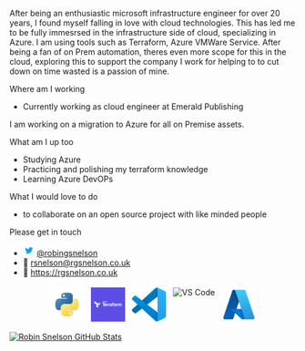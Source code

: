 After being an enthusiastic microsoft infrastructure engineer for over 20 years, I found myself falling in love with cloud technologies. This has led me to be fully immesrsed in the infrastructure side of cloud, specializing in Azure. I am using tools such as Terraform, Azure VMWare Service. After being a fan of on Prem automation, theres even more scope for this in the cloud, exploring this to support the company I work for helping to to cut down on time wasted is a passion of mine.

Where am I working

- Currently working as cloud engineer at Emerald Publishing

I am working on a migration to Azure for all on Premise assets.

What am I up too

- Studying Azure
- Practicing and polishing my terraform knowledge
- Learning Azure DevOPs

What I would love to do

- to collaborate on an open source project with like minded people

Please get in touch

- <img src="https://raw.githubusercontent.com/github/explore/80688e429a7d4ef2fca1e82350fe8e3517d3494d/topics/twitter/twitter.png" height="20"> [@robingsnelson](https://twitter.com/RobinGSnelson)
- :email: rsnelson@rgsnelson.co.uk
- :page_with_curl: https://rgsnelson.co.uk

<p align="center">
<img src="https://raw.githubusercontent.com/github/explore/80688e429a7d4ef2fca1e82350fe8e3517d3494d/topics/python/python.png" alt="Python" height="60" style="vertical-align:top; margin:4px">
<img src="https://raw.githubusercontent.com/github/explore/80688e429a7d4ef2fca1e82350fe8e3517d3494d/topics/terraform/terraform.png" alt="Terraform" height="60" style="vertical-align:top; margin:4px">
<img src="https://raw.githubusercontent.com/github/explore/80688e429a7d4ef2fca1e82350fe8e3517d3494d/topics/visual-studio-code/visual-studio-code.png" alt="VS Code" height="60" style="vertical-align:top; margin:4px">
<img src="https://raw.githubusercontent.com/PowerShell/PowerShell/master/assets/ps_black_64.svg?sanitize=true" alt="VS Code" height="60" style="vertical-align:top; margin:4px">
<img src="https://raw.githubusercontent.com/github/explore/80688e429a7d4ef2fca1e82350fe8e3517d3494d/topics/azure/azure.png" alt="VS Code" height="60" style="vertical-align:top; margin:4px">
</p>

[![Robin Snelson GitHub Stats](https://github-readme-stats.vercel.app/api?username=robinsnelson&show_icons=true&count_private=true)](https://github.com/robinsnelson)
